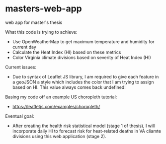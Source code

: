 # masters-web-app
web app for master's thesis

What this code is trying to achieve:
- Use OpenWeatherMap to get maximum temperature and humidity for current day
- Calculate the Heat Index (HI) based on these metrics
- Color Virginia climate divisions based on severity of Heat Index (HI)

Current issues:
- Due to syntax of Leaflet JS library, I am required to give each feature in a geoJSON a style which includes the color that I am trying to assign based on HI. This value always comes back undefined!

Basing my code off an example US choropleth tutorial:
- https://leafletjs.com/examples/choropleth/

Eventual goal:
- After creating the health risk statistical model (stage 1 of thesis), I will incorporate daily HI to forecast risk for heat-related deaths in VA cliamte divisions using this web application (stage 2).

